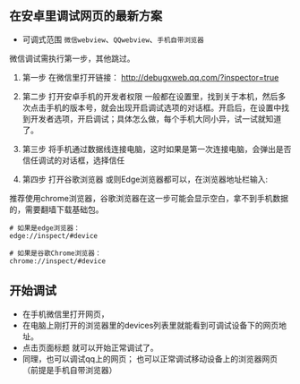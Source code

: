 ## 在安卓里调试网页的最新方案

- 可调式范围 `微信webview`、`QQwebview`、`手机自带浏览器`


微信调试需执行第一步，其他跳过。
1. 第一步 在微信里打开链接：
http://debugxweb.qq.com/?inspector=true

2. 第二步 打开安卓手机的开发者权限
一般都在设置里，找到关于本机，然后多次点击手机的版本号，就会出现开启调试选项的对话框。开启后，在设置中找到开发者选项，开启调试；具体怎么做，每个手机大同小异，试一试就知道了。

3. 第三步 将手机通过数据线连接电脑，这时如果是第一次连接电脑，会弹出是否信任调试的对话框，选择信任

4. 第四步 打开谷歌浏览器 或则Edge浏览器都可以，在浏览器地址栏输入:

推荐使用chrome浏览器，谷歌浏览器在这一步可能会显示空白，拿不到手机数据的，需要翻墙下载基础包。

```
# 如果是edge浏览器：
edge://inspect/#device

# 如果是谷歌Chrome浏览器：
chrome://inspect/#device
```

## 开始调试
- 在手机微信里打开网页，
- 在电脑上刚打开的浏览器里的devices列表里就能看到可调试设备下的网页地址。
- 点击页面标题 就可以开始正常调试了。
- 同理，也可以调试qq上的网页；
也可以正常调试移动设备上的浏览器网页（前提是手机自带浏览器）
